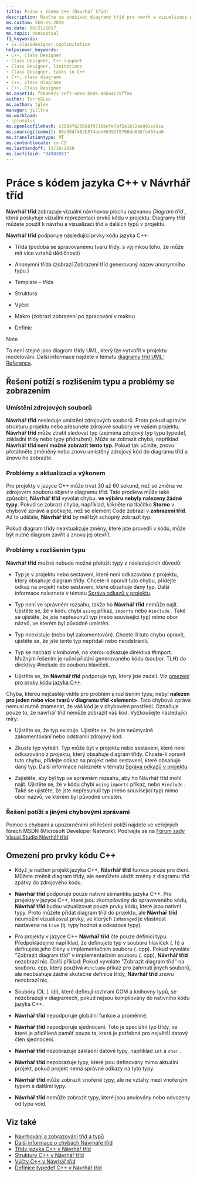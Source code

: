 ```yaml
---
title: Práce s kódem C++ (Návrhář tříd)
description: Naučte se používat diagramy tříd pro návrh a vizualizaci prvku kódu C++, tříd a dalších typů v projektu.
ms.custom: SEO-VS-2020
ms.date: 06/21/2017
ms.topic: conceptual
f1_keywords:
- vs.classdesigner.cpplimitation
helpviewer_keywords:
- C++, Class Designer
- Class Designer, C++ support
- Class Designer, limitations
- Class Designer, tasks in C++
- C++, class diagrams
- C++, class diagrams
- C++, Class Designer
ms.assetid: f5b40921-2ef7-4de0-b595-45b44c79ffa6
author: TerryGLee
ms.author: tglee
manager: jillfra
ms.workload:
- cplusplus
ms.openlocfilehash: c3509f625686f97156efe79f5e1b72aa991ce5ca
ms.sourcegitcommit: 86e98df462b574ade66392f8760da638fe455aa0
ms.translationtype: MT
ms.contentlocale: cs-CZ
ms.lasthandoff: 11/19/2020
ms.locfileid: "94903881"
---
```

# <a name="work-with-c-code-in-class-designer"></a>Práce s kódem jazyka C++ v Návrhář tříd

**Návrhář tříd** zobrazuje vizuální návrhovou plochu nazvanou *Diagram tříd* , která poskytuje vizuální reprezentaci prvků kódu v projektu. Diagramy tříd můžete použít k návrhu a vizualizaci tříd a dalších typů v projektu.

**Návrhář tříd** podporuje následující prvky kódu jazyka C++:

- Třída (podobá se spravovanému tvaru třídy, s výjimkou toho, že může mít více vztahů dědičnosti)

- Anonymní třída (zobrazí Zobrazení tříd generovaný název anonymního typu.)

- Template – třída

- Struktura

- Výčet

- Makro (zobrazí zobrazení po zpracování v makru)

- Definic

> [!NOTE]
> To není stejné jako diagram třídy UML, který lze vytvořit v projektu modelování. Další informace najdete v tématu [diagramy tříd UML: Reference](../../modeling/what-s-new-for-design-in-visual-studio.md).

## <a name="troubleshoot-type-resolution-and-display-issues"></a>Řešení potíží s rozlišením typu a problémy se zobrazením

### <a name="location-of-source-files"></a>Umístění zdrojových souborů

**Návrhář tříd** nesleduje umístění zdrojových souborů. Proto pokud upravíte strukturu projektu nebo přesunete zdrojové soubory ve vašem projektu, **Návrhář tříd** může ztratit sledovat typ (zejména zdrojový typ typu typedef, základní třídy nebo typy přidružení). Může se zobrazit chyba, například **Návrhář tříd není možné zobrazit tento typ**. Pokud tak učiníte, znovu přetáhněte změněný nebo znovu umístěný zdrojový kód do diagramu tříd a znovu ho zobrazte.

### <a name="update-and-performance-issues"></a>Problémy s aktualizací a výkonem

Pro projekty v jazyce C++ může trvat 30 až 60 sekund, než se změna ve zdrojovém souboru objeví v diagramu tříd. Tato prodleva může také způsobit, **Návrhář tříd** vyvolat chybu. **ve výběru nebyly nalezeny žádné typy**. Pokud se zobrazí chyba, například, klikněte na tlačítko **Storno** v chybové zprávě a počkejte, než se element Code zobrazí v **zobrazení tříd**. Až to uděláte, **Návrhář tříd** by měl být schopný zobrazit typ.

Pokud diagram třídy neaktualizuje změny, které jste provedli v kódu, může být nutné diagram zavřít a znovu jej otevřít.

### <a name="type-resolution-issues"></a>Problémy s rozlišením typu

**Návrhář tříd** možná nebude možné přeložit typy z následujících důvodů:

- Typ je v projektu nebo sestavení, které není odkazováno z projektu, který obsahuje diagram třídy. Chcete-li opravit tuto chybu, přidejte odkaz na projekt nebo sestavení, které obsahuje daný typ. Další informace naleznete v tématu [Správa odkazů v projektu](../managing-references-in-a-project.md).

- Typ není ve správném rozsahu, takže ho **Návrhář tříd** nemůže najít. Ujistěte se, že v kódu chybí `using` příkaz, `imports` nebo `#include` . Také se ujistěte, že jste nepřesunuli typ (nebo související typ) mimo obor názvů, ve kterém byl původně umístěn.

- Typ neexistuje (nebo byl zakomentován). Chcete-li tuto chybu opravit, ujistěte se, že jste tento typ nepřidali nebo neodstranili.

- Typ se nachází v knihovně, na kterou odkazuje direktiva #import. Možným řešením je ruční přidání generovaného kódu (soubor. TLH) do direktivy #include do souboru hlaviček.

- Ujistěte se, že **Návrhář tříd** podporuje typ, který jste zadali. Viz [omezení pro prvky kódu jazyka C++](#limitations-for-c-code-elements).

Chyba, kterou nejčastěji vidíte pro problém s rozlišením typu, nebyl **nalezen pro jeden nebo více tvarů v diagramu tříd \<element>**. Tato chybová zpráva nemusí nutně znamenat, že váš kód je v chybovém prostředí. Označuje pouze to, že návrhář tříd nemůže zobrazit váš kód. Vyzkoušejte následující míry:

- Ujistěte se, že typ existuje. Ujistěte se, že jste neúmyslně zakomentováni nebo odstranili zdrojový kód.

- Zkuste typ vyřešit. Typ může být v projektu nebo sestavení, které není odkazováno z projektu, který obsahuje diagram třídy. Chcete-li opravit tuto chybu, přidejte odkaz na projekt nebo sestavení, které obsahuje daný typ. Další informace naleznete v tématu [Správa odkazů v projektu](../managing-references-in-a-project.md).

- Zajistěte, aby byl typ ve správném rozsahu, aby ho Návrhář tříd mohl najít. Ujistěte se, že v kódu chybí `using` `imports` příkaz, nebo `#include` . Také se ujistěte, že jste nepřesunuli typ (nebo související typ) mimo obor názvů, ve kterém byl původně umístěn.

### <a name="troubleshoot-other-error-messages"></a>Řešení potíží s jinými chybovými zprávami

Pomoc s chybami a upozorněními při řešení potíží najdete ve veřejných fórech MSDN (Microsoft Developer Network). Podívejte se na [Fórum sady Visual Studio Návrhář tříd](https://social.msdn.microsoft.com/Forums/en-US/home?forum=vsclassdesigner).

## <a name="limitations-for-c-code-elements"></a>Omezení pro prvky kódu C++

- Když je načten projekt jazyka C++, **Návrhář tříd** funkce pouze pro čtení. Můžete změnit diagram třídy, ale nemůžete uložit změny z diagramu tříd zpátky do zdrojového kódu.

- **Návrhář tříd** podporuje pouze nativní sémantiku jazyka C++. Pro projekty v jazyce C++, které jsou zkompilovány do spravovaného kódu, **Návrhář tříd** budou vizualizovat pouze prvky kódu, které jsou nativní typy. Proto můžete přidat diagram tříd do projektu, ale **Návrhář tříd** neumožní vizualizovat prvky, ve kterých `IsManaged` je vlastnost nastavena na `true` (tj. typy hodnot a odkazové typy).

- Pro projekty v jazyce C++ **Návrhář tříd** čte pouze definici typu. Předpokládejme například, že definujete typ v souboru hlaviček (. h) a definujete jeho členy v implementačním souboru (. cpp). Pokud vyvoláte "Zobrazit diagram tříd" v implementačním souboru (. cpp), **Návrhář tříd** nezobrazí nic. Další příklad: Pokud vyvoláte "Zobrazit diagram tříd" na souboru. cpp, který používá `#include` příkaz pro zahrnutí jiných souborů, ale neobsahuje žádné skutečné definice třídy, **Návrhář tříd** znovu nezobrazí nic.

- Soubory IDL (. idl), které definují rozhraní COM a knihovny typů, se nezobrazují v diagramech, pokud nejsou kompilovány do nativního kódu jazyka C++.

- **Návrhář tříd** nepodporuje globální funkce a proměnné.

- **Návrhář tříd** nepodporuje sjednocení. Toto je speciální typ třídy, ve které je přidělená paměť pouze ta, která je potřebná pro největší datový člen sjednocení.

- **Návrhář tříd** nezobrazuje základní datové typy, například `int` a `char` .

- **Návrhář tříd** nezobrazuje typy, které jsou definovány mimo aktuální projekt, pokud projekt nemá správné odkazy na tyto typy.

- **Návrhář tříd** může zobrazit vnořené typy, ale ne vztahy mezi vnořeným typem a dalšími typy.

- **Návrhář tříd** nemůže zobrazit typy, které jsou anulovány nebo odvozeny od typu void.

## <a name="see-also"></a>Viz také

- [Navrhování a zobrazování tříd a typů](designing-and-viewing-classes-and-types.md)
- [Další informace o chybách Návrháře tříd](additional-information-about-errors.md)
- [Třídy jazyka C++ v Návrhář tříd](visual-cpp-classes.md)
- [Struktury C++ v Návrhář tříd](visual-cpp-structures.md)
- [Výčty C++ v Návrhář tříd](visual-cpp-enumerations.md)
- [Definice typedef C++ v Návrhář tříd](visual-cpp-typedefs.md)
